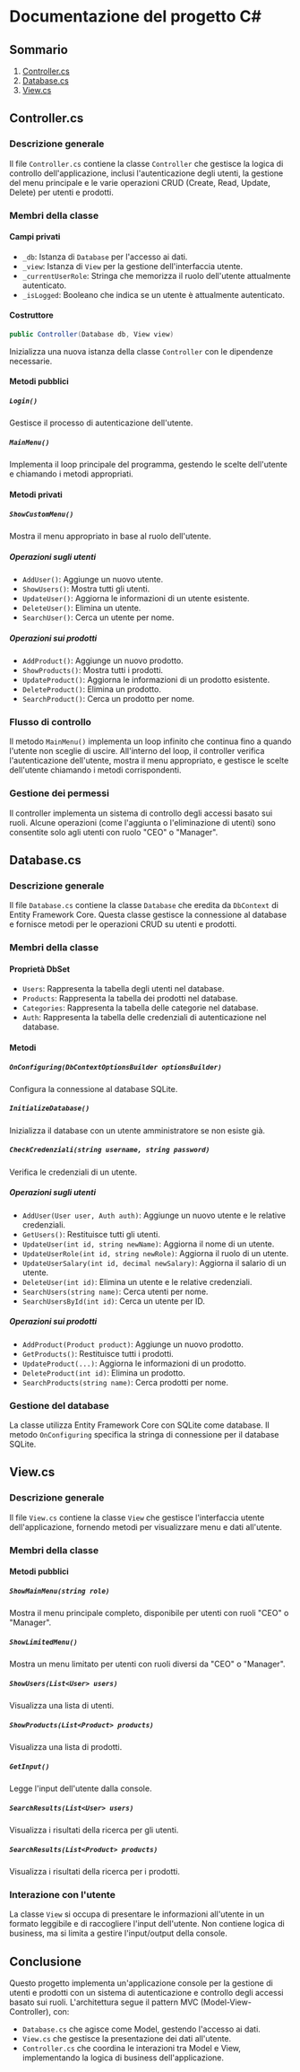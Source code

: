 # Documentazione del progetto C#

## Sommario
1. [Controller.cs](#controllercs)
2. [Database.cs](#databasecs)
3. [View.cs](#viewcs)

## Controller.cs

### Descrizione generale
Il file `Controller.cs` contiene la classe `Controller` che gestisce la logica di controllo dell'applicazione, inclusi l'autenticazione degli utenti, la gestione del menu principale e le varie operazioni CRUD (Create, Read, Update, Delete) per utenti e prodotti.

### Membri della classe

#### Campi privati
- `_db`: Istanza di `Database` per l'accesso ai dati.
- `_view`: Istanza di `View` per la gestione dell'interfaccia utente.
- `_currentUserRole`: Stringa che memorizza il ruolo dell'utente attualmente autenticato.
- `_isLogged`: Booleano che indica se un utente è attualmente autenticato.

#### Costruttore
```csharp
public Controller(Database db, View view)
```
Inizializza una nuova istanza della classe `Controller` con le dipendenze necessarie.

#### Metodi pubblici

##### `Login()`
Gestisce il processo di autenticazione dell'utente.

##### `MainMenu()`
Implementa il loop principale del programma, gestendo le scelte dell'utente e chiamando i metodi appropriati.

#### Metodi privati

##### `ShowCustomMenu()`
Mostra il menu appropriato in base al ruolo dell'utente.

##### Operazioni sugli utenti
- `AddUser()`: Aggiunge un nuovo utente.
- `ShowUsers()`: Mostra tutti gli utenti.
- `UpdateUser()`: Aggiorna le informazioni di un utente esistente.
- `DeleteUser()`: Elimina un utente.
- `SearchUser()`: Cerca un utente per nome.

##### Operazioni sui prodotti
- `AddProduct()`: Aggiunge un nuovo prodotto.
- `ShowProducts()`: Mostra tutti i prodotti.
- `UpdateProduct()`: Aggiorna le informazioni di un prodotto esistente.
- `DeleteProduct()`: Elimina un prodotto.
- `SearchProduct()`: Cerca un prodotto per nome.

### Flusso di controllo
Il metodo `MainMenu()` implementa un loop infinito che continua fino a quando l'utente non sceglie di uscire. All'interno del loop, il controller verifica l'autenticazione dell'utente, mostra il menu appropriato, e gestisce le scelte dell'utente chiamando i metodi corrispondenti.

### Gestione dei permessi
Il controller implementa un sistema di controllo degli accessi basato sui ruoli. Alcune operazioni (come l'aggiunta o l'eliminazione di utenti) sono consentite solo agli utenti con ruolo "CEO" o "Manager".

## Database.cs

### Descrizione generale
Il file `Database.cs` contiene la classe `Database` che eredita da `DbContext` di Entity Framework Core. Questa classe gestisce la connessione al database e fornisce metodi per le operazioni CRUD su utenti e prodotti.

### Membri della classe

#### Proprietà DbSet
- `Users`: Rappresenta la tabella degli utenti nel database.
- `Products`: Rappresenta la tabella dei prodotti nel database.
- `Categories`: Rappresenta la tabella delle categorie nel database.
- `Auth`: Rappresenta la tabella delle credenziali di autenticazione nel database.

#### Metodi

##### `OnConfiguring(DbContextOptionsBuilder optionsBuilder)`
Configura la connessione al database SQLite.

##### `InitializeDatabase()`
Inizializza il database con un utente amministratore se non esiste già.

##### `CheckCredenziali(string username, string password)`
Verifica le credenziali di un utente.

##### Operazioni sugli utenti
- `AddUser(User user, Auth auth)`: Aggiunge un nuovo utente e le relative credenziali.
- `GetUsers()`: Restituisce tutti gli utenti.
- `UpdateUser(int id, string newName)`: Aggiorna il nome di un utente.
- `UpdateUserRole(int id, string newRole)`: Aggiorna il ruolo di un utente.
- `UpdateUserSalary(int id, decimal newSalary)`: Aggiorna il salario di un utente.
- `DeleteUser(int id)`: Elimina un utente e le relative credenziali.
- `SearchUsers(string name)`: Cerca utenti per nome.
- `SearchUsersById(int id)`: Cerca un utente per ID.

##### Operazioni sui prodotti
- `AddProduct(Product product)`: Aggiunge un nuovo prodotto.
- `GetProducts()`: Restituisce tutti i prodotti.
- `UpdateProduct(...)`: Aggiorna le informazioni di un prodotto.
- `DeleteProduct(int id)`: Elimina un prodotto.
- `SearchProducts(string name)`: Cerca prodotti per nome.

### Gestione del database
La classe utilizza Entity Framework Core con SQLite come database. Il metodo `OnConfiguring` specifica la stringa di connessione per il database SQLite.

## View.cs

### Descrizione generale
Il file `View.cs` contiene la classe `View` che gestisce l'interfaccia utente dell'applicazione, fornendo metodi per visualizzare menu e dati all'utente.

### Membri della classe

#### Metodi pubblici

##### `ShowMainMenu(string role)`
Mostra il menu principale completo, disponibile per utenti con ruoli "CEO" o "Manager".

##### `ShowLimitedMenu()`
Mostra un menu limitato per utenti con ruoli diversi da "CEO" o "Manager".

##### `ShowUsers(List<User> users)`
Visualizza una lista di utenti.

##### `ShowProducts(List<Product> products)`
Visualizza una lista di prodotti.

##### `GetInput()`
Legge l'input dell'utente dalla console.

##### `SearchResults(List<User> users)`
Visualizza i risultati della ricerca per gli utenti.

##### `SearchResults(List<Product> products)`
Visualizza i risultati della ricerca per i prodotti.

### Interazione con l'utente
La classe `View` si occupa di presentare le informazioni all'utente in un formato leggibile e di raccogliere l'input dell'utente. Non contiene logica di business, ma si limita a gestire l'input/output della console.

## Conclusione

Questo progetto implementa un'applicazione console per la gestione di utenti e prodotti con un sistema di autenticazione e controllo degli accessi basato sui ruoli. L'architettura segue il pattern MVC (Model-View-Controller), con:

- `Database.cs` che agisce come Model, gestendo l'accesso ai dati.
- `View.cs` che gestisce la presentazione dei dati all'utente.
- `Controller.cs` che coordina le interazioni tra Model e View, implementando la logica di business dell'applicazione.